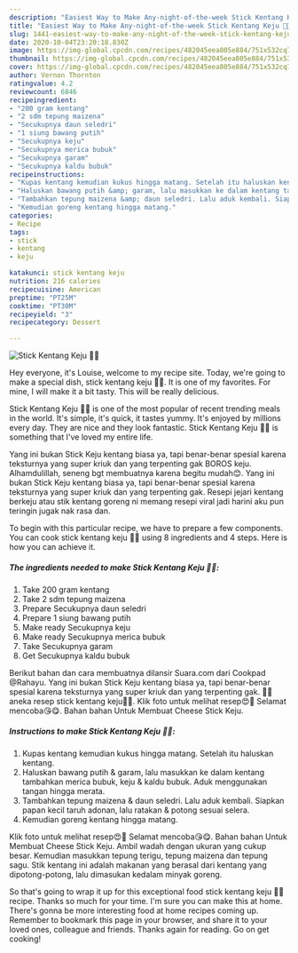 ```yaml
---
description: "Easiest Way to Make Any-night-of-the-week Stick Kentang Keju 🥔🧀"
title: "Easiest Way to Make Any-night-of-the-week Stick Kentang Keju 🥔🧀"
slug: 1441-easiest-way-to-make-any-night-of-the-week-stick-kentang-keju
date: 2020-10-04T23:20:18.830Z
image: https://img-global.cpcdn.com/recipes/482045eea805e884/751x532cq70/stick-kentang-keju-🥔🧀-foto-resep-utama.jpg
thumbnail: https://img-global.cpcdn.com/recipes/482045eea805e884/751x532cq70/stick-kentang-keju-🥔🧀-foto-resep-utama.jpg
cover: https://img-global.cpcdn.com/recipes/482045eea805e884/751x532cq70/stick-kentang-keju-🥔🧀-foto-resep-utama.jpg
author: Vernon Thornton
ratingvalue: 4.2
reviewcount: 6846
recipeingredient:
- "200 gram kentang"
- "2 sdm tepung maizena"
- "Secukupnya daun seledri"
- "1 siung bawang putih"
- "Secukupnya keju"
- "Secukupnya merica bubuk"
- "Secukupnya garam"
- "Secukupnya kaldu bubuk"
recipeinstructions:
- "Kupas kentang kemudian kukus hingga matang. Setelah itu haluskan kentang."
- "Haluskan bawang putih &amp; garam, lalu masukkan ke dalam kentang tambahkan merica bubuk, keju &amp; kaldu bubuk. Aduk menggunakan tangan hingga merata."
- "Tambahkan tepung maizena &amp; daun seledri. Lalu aduk kembali. Siapkan papan kecil taruh adonan, lalu ratakan &amp; potong sesuai selera."
- "Kemudian goreng kentang hingga matang."
categories:
- Recipe
tags:
- stick
- kentang
- keju

katakunci: stick kentang keju 
nutrition: 216 calories
recipecuisine: American
preptime: "PT25M"
cooktime: "PT30M"
recipeyield: "3"
recipecategory: Dessert

---
```



![Stick Kentang Keju 🥔🧀](https://img-global.cpcdn.com/recipes/482045eea805e884/751x532cq70/stick-kentang-keju-🥔🧀-foto-resep-utama.jpg)

Hey everyone, it's Louise, welcome to my recipe site. Today, we're going to make a special dish, stick kentang keju 🥔🧀. It is one of my favorites. For mine, I will make it a bit tasty. This will be really delicious.

Stick Kentang Keju 🥔🧀 is one of the most popular of recent trending meals in the world. It's simple, it's quick, it tastes yummy. It's enjoyed by millions every day. They are nice and they look fantastic. Stick Kentang Keju 🥔🧀 is something that I've loved my entire life.

Yang ini bukan Stick Keju kentang biasa ya, tapi benar-benar spesial karena teksturnya yang super kriuk dan yang terpenting gak BOROS keju. Alhamdulillah, seneng bgt membuatnya karena begitu mudah😊. Yang ini bukan Stick Keju kentang biasa ya, tapi benar-benar spesial karena teksturnya yang super kriuk dan yang terpenting gak. Resepi jejari kentang berkeju atau stik kentang goreng ni memang resepi viral jadi harini aku pun teringin jugak nak rasa dan.


To begin with this particular recipe, we have to prepare a few components. You can cook stick kentang keju 🥔🧀 using 8 ingredients and 4 steps. Here is how you can achieve it.

<!--inarticleads1-->

##### The ingredients needed to make Stick Kentang Keju 🥔🧀:

1. Take 200 gram kentang
1. Take 2 sdm tepung maizena
1. Prepare Secukupnya daun seledri
1. Prepare 1 siung bawang putih
1. Make ready Secukupnya keju
1. Make ready Secukupnya merica bubuk
1. Take Secukupnya garam
1. Get Secukupnya kaldu bubuk


Berikut bahan dan cara membuatnya dilansir Suara.com dari Cookpad @Rahayu. Yang ini bukan Stick Keju kentang biasa ya, tapi benar-benar spesial karena teksturnya yang super kriuk dan yang terpenting gak. 🥔🍟aneka resep stick kentang keju🍟🥔. Klik foto untuk melihat resep😍🥰 Selamat mencoba😘😋. Bahan bahan Untuk Membuat Cheese Stick Keju. 

<!--inarticleads2-->

##### Instructions to make Stick Kentang Keju 🥔🧀:

1. Kupas kentang kemudian kukus hingga matang. Setelah itu haluskan kentang.
1. Haluskan bawang putih &amp; garam, lalu masukkan ke dalam kentang tambahkan merica bubuk, keju &amp; kaldu bubuk. Aduk menggunakan tangan hingga merata.
1. Tambahkan tepung maizena &amp; daun seledri. Lalu aduk kembali. Siapkan papan kecil taruh adonan, lalu ratakan &amp; potong sesuai selera.
1. Kemudian goreng kentang hingga matang.


Klik foto untuk melihat resep😍🥰 Selamat mencoba😘😋. Bahan bahan Untuk Membuat Cheese Stick Keju. Ambil wadah dengan ukuran yang cukup besar. Kemudian masukkan tepung terigu, tepung maizena dan tepung sagu. Stik kentang ini adalah makanan yang berasal dari kentang yang dipotong-potong, lalu dimasukan kedalam minyak goreng. 

So that's going to wrap it up for this exceptional food stick kentang keju 🥔🧀 recipe. Thanks so much for your time. I'm sure you can make this at home. There's gonna be more interesting food at home recipes coming up. Remember to bookmark this page in your browser, and share it to your loved ones, colleague and friends. Thanks again for reading. Go on get cooking!
